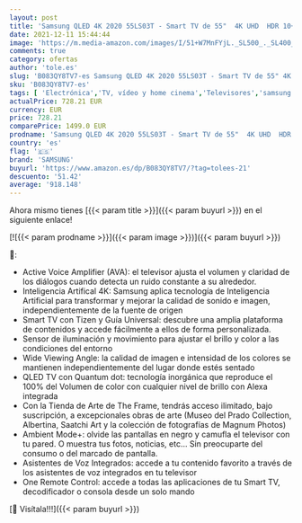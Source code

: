 ```yaml
---
layout: post
title: 'Samsung QLED 4K 2020 55LS03T - Smart TV de 55"  4K UHD  HDR 10+  Inteligencia Artificial  Multi View  Ambient Mode  One Remote Control  Soporte de pared No Gap Incluido  con Alexa integrada'
date: 2021-12-11 15:44:44
image: 'https://m.media-amazon.com/images/I/51+W7MnFYjL._SL500_._SL400_.jpg'
comments: true
category: ofertas
author: 'tole.es'
slug: 'B083QY8TV7-es Samsung QLED 4K 2020 55LS03T - Smart TV de 55" 4K UHD HDR...'
sku: 'B083QY8TV7-es'
tags: [ 'Electrónica','TV, vídeo y home cinema','Televisores','samsung','smart','tv', ]
actualPrice: 728.21 EUR
currency: EUR
price: 728.21
comparePrice: 1499.0 EUR
prodname: 'Samsung QLED 4K 2020 55LS03T - Smart TV de 55"  4K UHD  HDR 10+  Inteligencia Artificial  Multi View  Ambient Mode  One Remote Control  Soporte de pared No Gap Incluido  con Alexa integrada'
country: 'es'
flag: '🇪🇸'
brand: 'SAMSUNG'
buyurl: 'https://www.amazon.es/dp/B083QY8TV7/?tag=tolees-21'
descuento: '51.42'
average: '918.148'
---
```


Ahora mismo tienes [{{< param title >}}]({{< param buyurl >}}) en el siguiente enlace!

[![{{< param prodname >}}]({{< param image >}})]({{< param buyurl >}})

🔎:

- Active Voice Amplifier (AVA): el televisor ajusta el volumen y claridad de los diálogos cuando detecta un ruido constante a su alrededor.
- Inteligencia Artifical 4K: Samsung aplica tecnología de Inteligencia Artificial para transformar y mejorar la calidad de sonido e imagen, independientemente de la fuente de origen
- Smart TV con Tizen y Guía Universal: descubre una amplia plataforma de contenidos y accede fácilmente a ellos de forma personalizada.
- Sensor de iluminación y movimiento para ajustar el brillo y color a las condiciones del entorno
- Wide Viewing Angle: la calidad de imagen e intensidad de los colores se mantienen independientemente del lugar donde estés sentado
- QLED TV con Quantum dot: tecnología inorgánica que reproduce el 100% del Volumen de color con cualquier nivel de brillo con Alexa integrada
- Con la Tienda de Arte de The Frame, tendrás acceso ilimitado, bajo suscripción, a excepcionales obras de arte (Museo del Prado Collection, Albertina, Saatchi Art y la colección de fotografías de Magnum Photos)
- Ambient Mode+: olvide las pantallas en negro y camufla el televisor con tu pared. O muestra tus fotos, noticias, etc... Sin preocuparte del consumo o del marcado de pantalla.
- Asistentes de Voz Integrados: accede a tu contenido favorito a través de los asistentes de voz integrados en tu televisor
- One Remote Control: accede a todas las aplicaciones de tu Smart TV, decodificador o consola desde un solo mando

[🛒 Visítala!!!]({{< param buyurl >}})
